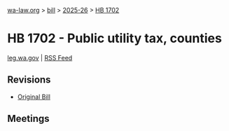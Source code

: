 [wa-law.org](/) > [bill](/bill/) > [2025-26](/bill/2025-26/) > [HB 1702](/bill/2025-26/hb/1702/)

# HB 1702 - Public utility tax, counties
[leg.wa.gov](https://app.leg.wa.gov/billsummary?BillNumber=1702&Year=2025&Initiative=false) | [RSS Feed](./rss.xml)

## Revisions
* [Original Bill](1/)

## Meetings